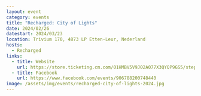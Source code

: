 ```yaml
---
layout: event
category: events
title: "Recharged: City of Lights"
date: 2024/02/26
datestart: 2024/03/23
location: Trivium 170, 4873 LP Etten-Leur, Nederland
hosts:
  - Recharged
links:
  - title: Website
    url: https://store.ticketing.cm.com/01HMBV5V9J02A077X3QYQP9GS5/step/99fef654-413a-4758-a34d-ea79300ae1d4
  - title: Facebook
    url: https://www.facebook.com/events/906788200748440
image: /assets/img/events/recharged-city-of-lights-2024.jpg
---
```

